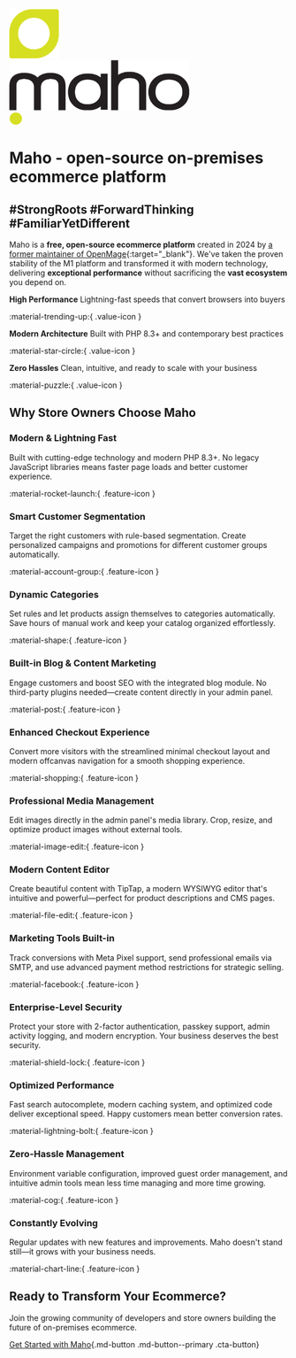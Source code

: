 <div class="logo">
<div class="lp">
<div class="lp1"><img alt="" src="assets/maho-symbol.svg" width="90" height="89"></div>
<div class="lp2"><img alt="" src="assets/maho-logo-only-name.svg" width="326" height="91"></div>
<div class="lp3"><img alt="" src="assets/maho-logo-dot.svg" width="24" height="24"></div>
</div>
</div>

<h1 id="homeh1"><span>Maho - </span>open-source on-premises ecommerce platform</h1>
<h2 id="homeh2">#StrongRoots #ForwardThinking #FamiliarYetDifferent</h2>

<div class="intro-section" markdown>

Maho is a **free, open-source ecommerce platform** created in 2024 by [a former maintainer of OpenMage](https://fabrizioballiano.com){:target="_blank"}. We've taken the proven stability of the M1 platform and transformed it with modern technology, delivering **exceptional performance** without sacrificing the **vast ecosystem** you depend on.

<div class="value-props" markdown>

<div class="value-prop" markdown>

**High Performance**
Lightning-fast speeds that convert browsers into buyers

:material-trending-up:{ .value-icon }

</div>

<div class="value-prop" markdown>

**Modern Architecture**
Built with PHP 8.3+ and contemporary best practices

:material-star-circle:{ .value-icon }

</div>

<div class="value-prop" markdown>

**Zero Hassles**
Clean, intuitive, and ready to scale with your business

:material-puzzle:{ .value-icon }

</div>

</div>

</div>

<div class="features-section" markdown>

## Why Store Owners Choose Maho

<div class="features-grid" markdown>

<div class="feature-card" markdown>

### Modern & Lightning Fast

Built with cutting-edge technology and modern PHP 8.3+. No legacy JavaScript libraries means faster page loads and better customer experience.

:material-rocket-launch:{ .feature-icon }

</div>

<div class="feature-card" markdown>

### Smart Customer Segmentation

Target the right customers with rule-based segmentation. Create personalized campaigns and promotions for different customer groups automatically.

:material-account-group:{ .feature-icon }

</div>

<div class="feature-card" markdown>

### Dynamic Categories

Set rules and let products assign themselves to categories automatically. Save hours of manual work and keep your catalog organized effortlessly.

:material-shape:{ .feature-icon }

</div>

<div class="feature-card" markdown>

### Built-in Blog & Content Marketing

Engage customers and boost SEO with the integrated blog module. No third-party plugins needed—create content directly in your admin panel.

:material-post:{ .feature-icon }

</div>

<div class="feature-card" markdown>

### Enhanced Checkout Experience

Convert more visitors with the streamlined minimal checkout layout and modern offcanvas navigation for a smooth shopping experience.

:material-shopping:{ .feature-icon }

</div>

<div class="feature-card" markdown>

### Professional Media Management

Edit images directly in the admin panel's media library. Crop, resize, and optimize product images without external tools.

:material-image-edit:{ .feature-icon }

</div>

<div class="feature-card" markdown>

### Modern Content Editor

Create beautiful content with TipTap, a modern WYSIWYG editor that's intuitive and powerful—perfect for product descriptions and CMS pages.

:material-file-edit:{ .feature-icon }

</div>

<div class="feature-card" markdown>

### Marketing Tools Built-in

Track conversions with Meta Pixel support, send professional emails via SMTP, and use advanced payment method restrictions for strategic selling.

:material-facebook:{ .feature-icon }

</div>

<div class="feature-card" markdown>

### Enterprise-Level Security

Protect your store with 2-factor authentication, passkey support, admin activity logging, and modern encryption. Your business deserves the best security.

:material-shield-lock:{ .feature-icon }

</div>

<div class="feature-card" markdown>

### Optimized Performance

Fast search autocomplete, modern caching system, and optimized code deliver exceptional speed. Happy customers mean better conversion rates.

:material-lightning-bolt:{ .feature-icon }

</div>

<div class="feature-card" markdown>

### Zero-Hassle Management

Environment variable configuration, improved guest order management, and intuitive admin tools mean less time managing and more time growing.

:material-cog:{ .feature-icon }

</div>

<div class="feature-card" markdown>

### Constantly Evolving

Regular updates with new features and improvements. Maho doesn't stand still—it grows with your business needs.

:material-chart-line:{ .feature-icon }

</div>

</div>

</div>

<div class="final-cta" markdown>

## Ready to Transform Your Ecommerce?

Join the growing community of developers and store owners building the future of on-premises ecommerce.

[Get Started with Maho](getting-started.md){.md-button .md-button--primary .cta-button}

</div>